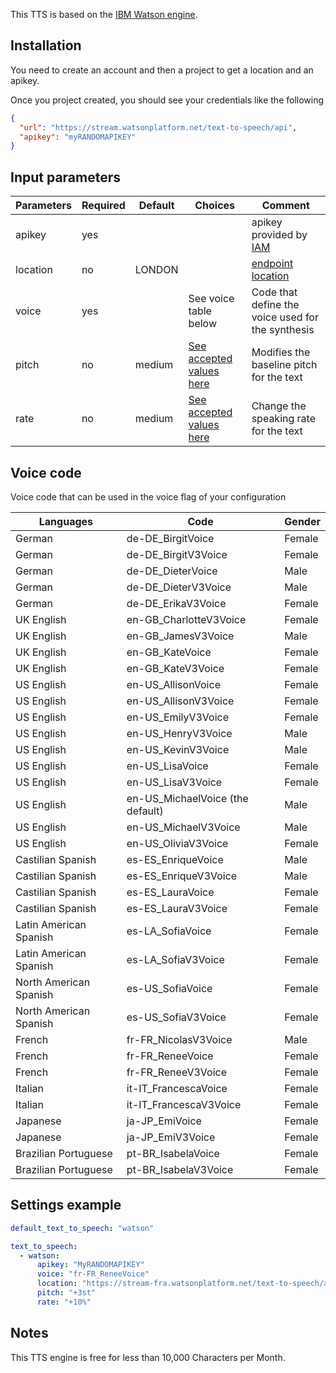 This TTS is based on the [IBM Watson engine](https://www.ibm.com/watson/services/text-to-speech/).

## Installation

You need to create an account and then a project to get a location and an apikey.

Once you project created, you should see your credentials like the following
```json
{
  "url": "https://stream.watsonplatform.net/text-to-speech/api",
  "apikey": "myRANDOMAPIKEY"
}
```

## Input parameters


| Parameters | Required | Default | Choices                                                                                                           | Comment                                                                                                              |
| ---------- | -------- | ------- | ----------------------------------------------------------------------------------------------------------------- | -------------------------------------------------------------------------------------------------------------------- |
| apikey     | yes      |         |                                                                                                                   | apikey provided by [IAM](https://console.bluemix.net/docs/services/watson/getting-started-iam.html)                  |
| location   | no       | LONDON  |                                                                                                                   | [endpoint location](https://www.ibm.com/watson/developercloud/text-to-speech/api/v1/curl.html?curl#service-endpoint) |
| voice      | yes      |         | See voice table below                                                                                             | Code that define the voice used for the synthesis                                                                    |
| pitch      | no       | medium  | [See accepted values here](https://cloud.ibm.com/docs/text-to-speech?topic=text-to-speech-elements#prosody-pitch) | Modifies the baseline pitch for the text                                                                             |
| rate       | no       | medium  | [See accepted values here](https://cloud.ibm.com/docs/text-to-speech?topic=text-to-speech-elements#prosody-rate)  | Change the speaking rate for the text                                                                                |

## Voice code

Voice code that can be used in the voice flag of your configuration

| Languages              | Code                             | Gender |
|------------------------|----------------------------------|--------|
| German                 | de-DE_BirgitVoice                | Female |
| German                 | de-DE_BirgitV3Voice              | Female |
| German                 | de-DE_DieterVoice                | Male   |
| German                 | de-DE_DieterV3Voice              | Male   |
| German                 | de-DE_ErikaV3Voice               | Female |
| UK English             | en-GB_CharlotteV3Voice           | Female |
| UK English             | en-GB_JamesV3Voice               | Male   |
| UK English             | en-GB_KateVoice                  | Female |
| UK English             | en-GB_KateV3Voice                | Female |
| US English             | en-US_AllisonVoice               | Female |
| US English             | en-US_AllisonV3Voice             | Female |
| US English             | en-US_EmilyV3Voice               | Female |
| US English             | en-US_HenryV3Voice               | Male   |
| US English             | en-US_KevinV3Voice               | Male   |
| US English             | en-US_LisaVoice                  | Female |
| US English             | en-US_LisaV3Voice                | Female |
| US English             | en-US_MichaelVoice (the default) | Male   |
| US English             | en-US_MichaelV3Voice             | Male   |
| US English             | en-US_OliviaV3Voice              | Female |
| Castilian Spanish      | es-ES_EnriqueVoice               | Male   |
| Castilian Spanish      | es-ES_EnriqueV3Voice             | Male   |
| Castilian Spanish      | es-ES_LauraVoice                 | Female |
| Castilian Spanish      | es-ES_LauraV3Voice               | Female |
| Latin American Spanish | es-LA_SofiaVoice                 | Female |
| Latin American Spanish | es-LA_SofiaV3Voice               | Female |
| North American Spanish | es-US_SofiaVoice                 | Female |
| North American Spanish | es-US_SofiaV3Voice               | Female |
| French                 | fr-FR_NicolasV3Voice             | Male   |
| French                 | fr-FR_ReneeVoice                 | Female |
| French                 | fr-FR_ReneeV3Voice               | Female |
| Italian                | it-IT_FrancescaVoice             | Female |
| Italian                | it-IT_FrancescaV3Voice           | Female |
| Japanese               | ja-JP_EmiVoice                   | Female |
| Japanese               | ja-JP_EmiV3Voice                 | Female |
| Brazilian Portuguese   | pt-BR_IsabelaVoice               | Female |
| Brazilian Portuguese   | pt-BR_IsabelaV3Voice             | Female |

## Settings example

```yaml
default_text_to_speech: "watson"

text_to_speech:
  - watson:
      apikey: "MyRANDOMAPIKEY"
      voice: "fr-FR_ReneeVoice"
      location: "https://stream-fra.watsonplatform.net/text-to-speech/api"
      pitch: "+3st"
      rate: "+10%"
```

## Notes

This TTS engine is free for less than 10,000 Characters per Month.
